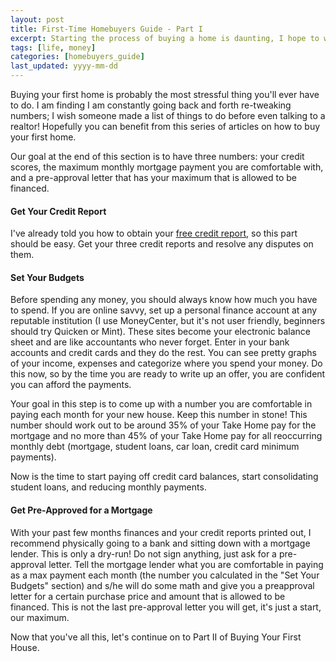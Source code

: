 ```yaml
---
layout: post
title: First-Time Homebuyers Guide - Part I
excerpt: Starting the process of buying a home is daunting, I hope to walk you through some of my experiences.
tags: [life, money]
categories: [homebuyers_guide]
last_updated: yyyy-mm-dd
---
```

Buying your first home is probably the most stressful thing you'll ever have to do.  I am finding I am constantly going back and forth re-tweaking numbers; I wish someone made a list of things to do before even talking to a realtor!  Hopefully you can benefit from this series of articles on how to buy your first home.

Our goal at the end of this section is to have three numbers:  your credit scores, the maximum monthly mortgage payment you are comfortable with, and a pre-approval letter that has your maximum that is allowed to be financed.
<!--break-->
#### Get Your Credit Report

I've already told you how to obtain your [free credit report](http://www.ozmonet.com/2009/04/30/the-right-way-to-get-your-free-credit-report.html), so this part should be easy.  Get your three credit reports and resolve any disputes on them.

#### Set Your Budgets

Before spending any money, you should always know how much you have to spend.  If you are online savvy, set up a personal finance account at any reputable institution (I use MoneyCenter, but it's not user friendly, beginners should try Quicken or Mint).  These sites become your electronic balance sheet and are like accountants who never forget.  Enter in your bank accounts and credit cards and they do the rest.  You can see pretty graphs of your income, expenses and categorize where you spend your money.  Do this now, so by the time you are ready to write up an offer, you are confident you can afford the payments.

Your goal in this step is to come up with a number you are comfortable in paying each month for your new house.  Keep this number in stone!  This number should work out to be around 35% of your Take Home pay for the mortgage and no more than 45% of your Take Home pay for all reoccurring monthly debt (mortgage, student loans, car loan, credit card minimum payments).

Now is the time to start paying off credit card balances, start consolidating student loans, and reducing monthly payments.

#### Get Pre-Approved for a Mortgage

With your past few months finances and your credit reports printed out, I recommend physically going to a bank and sitting down with a mortgage lender.  This is only a dry-run!  Do not sign anything, just ask for a pre-approval letter.  Tell the mortgage lender what you are comfortable in paying as a max payment each month (the number you calculated in the "Set Your Budgets" section) and s/he will do some math and give you a preapproval letter for a certain purchase price and amount that is allowed to be financed.  This is not the last pre-approval letter you will get, it's just a start, our maximum.

Now that you've all this, let's continue on to Part II of Buying Your First House.
